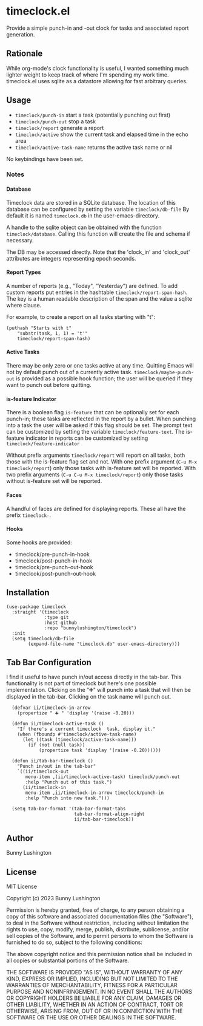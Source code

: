# timeclock.el

Provide a simple punch-in and -out clock for tasks and associated
report generation.

## Rationale

While org-mode's clock functionality is useful, I wanted something
much lighter weight to keep track of where I'm spending my work time.
timeclock.el uses sqlite as a datastore allowing for fast arbitrary
queries.

## Usage

  * `timeclock/punch-in` start a task (potentially punching out first)
  * `timeclock/punch-out` stop a task
  * `timeclock/report` generate a report
  * `timeclock/active` show the current task and elapsed time in the echo area
  * `timeclock/active-task-name` returns the active task name or nil

No keybindings have been set.

### Notes

#### Database

Timeclock data are stored in a SQLite database.  The location of this
database can be configured by setting the variable `timeclock/db-file`
By default it is named `timeclock.db` in the user-emacs-directory.

A handle to the sqlite object can be obtained with the function
`timeclock/database`.  Calling this function will create the file and
schema if necessary.

The DB may be accessed directly.  Note that the 'clock_in' and
'clock_out' attributes are integers representing epoch seconds.

#### Report Types

A number of reports (e.g., "Today", "Yesterday") are
defined.  To add custom reports put entries in the hashtable
`timeclock/report-span-hash`.  The key is a human readable description
of the span and the value a sqlite where clause.

For example, to create a report on all tasks starting with "t":

``` emacs-lisp
(puthash "Starts with t"
    "substr(task, 1, 1) = 't'"
    timeclock/report-span-hash)
```

#### Active Tasks

There may be only zero or one tasks active at any time.  Quitting
Emacs will not by default punch out of a currently active task.
`timeclock/maybe-punch-out` is provided as a possible hook function;
the user will be queried if they want to punch out before quitting.

#### is-feature Indicator

There is a boolean flag `is-feature` that can be optionally set for
each punch-in; these tasks are reflected in the report by a bullet.
When punching into a task the user will be asked if this flag should
be set.  The prompt text can be customized by setting the variable
`timeclock/feature-text`.  The is-feature indicator in reports can be
customized by setting `timeclock/feature-indicator`

Without prefix arguments `timeclock/report` will report on all tasks,
both those with the is-feature flag set and not.  With one prefix
argument (`C-u M-x timeclock/report`) only those tasks with is-feature
set will be reported.  With two prefix arguments (`C-u C-u M-x
timeclock/report`) only those tasks without is-feature set will be
reported.

#### Faces

A handful of faces are defined for displaying reports.  These all have
the prefix `timeclock-`.

#### Hooks

Some hooks are provided:

  * timeclock/pre-punch-in-hook
  * timeclock/post-punch-in-hook
  * timeclock/pre-punch-out-hook
  * timeclcok/post-punch-out-hook

## Installation

``` emacs-lisp
(use-package timeclock
  :straight '(timeclock
              :type git
              :host github
              :repo "bunnylushington/timeclock")
  :init
  (setq timeclock/db-file
        (expand-file-name "timeclock.db" user-emacs-directory)))
```


## Tab Bar Configuration

I find it useful to have punch in/out access directly in the tab-bar.
This functionality is not part of timeclock but here's one possible
implementation.  Clicking on the "➕" will punch into a task that will
then be displayed in the tab-bar.  Clicking on the task name will punch out.

``` emacs-lisp
  (defvar ii/timeclock-in-arrow
    (propertize " ➕ " 'display '(raise -0.20)))

  (defun ii/timeclock-active-task ()
    "If there's a current timeclock  task, display it."
    (when (fboundp #'timeclock/active-task-name)
      (let ((task (timeclock/active-task-name)))
        (if (not (null task))
            (propertize task 'display '(raise -0.20))))))

  (defun ii/tab-bar-timeclock ()
    "Punch in/out in the tab-bar"
    `((ii/timeclock-out
       menu-item ,(ii/timeclock-active-task) timeclock/punch-out
       :help "Punch out of this task.")
      (ii/timeclock-in
       menu-item ,ii/timeclock-in-arrow timeclock/punch-in
       :help "Punch into new task.")))

  (setq tab-bar-format '(tab-bar-format-tabs
                         tab-bar-format-align-right
                         ii/tab-bar-timeclock))
```


## Author

Bunny Lushington

## License

MIT License

Copyright (c) 2023 Bunny Lushington

Permission is hereby granted, free of charge, to any person obtaining a copy
of this software and associated documentation files (the "Software"), to deal
in the Software without restriction, including without limitation the rights
to use, copy, modify, merge, publish, distribute, sublicense, and/or sell
copies of the Software, and to permit persons to whom the Software is
furnished to do so, subject to the following conditions:

The above copyright notice and this permission notice shall be included in all
copies or substantial portions of the Software.

THE SOFTWARE IS PROVIDED "AS IS", WITHOUT WARRANTY OF ANY KIND, EXPRESS OR
IMPLIED, INCLUDING BUT NOT LIMITED TO THE WARRANTIES OF MERCHANTABILITY,
FITNESS FOR A PARTICULAR PURPOSE AND NONINFRINGEMENT. IN NO EVENT SHALL THE
AUTHORS OR COPYRIGHT HOLDERS BE LIABLE FOR ANY CLAIM, DAMAGES OR OTHER
LIABILITY, WHETHER IN AN ACTION OF CONTRACT, TORT OR OTHERWISE, ARISING FROM,
OUT OF OR IN CONNECTION WITH THE SOFTWARE OR THE USE OR OTHER DEALINGS IN THE
SOFTWARE.
